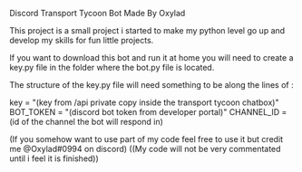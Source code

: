 Discord Transport Tycoon Bot Made By Oxylad
 
 This project is a small project i started to make my python level go up and develop my skills for fun little projects.
 
 If you want to download this bot and run it at home you will need to create a key.py file in the folder where the bot.py file is located.
 
 The structure of the key.py file will need something to be along the lines of :
 
 key = "(key from /api private copy inside the transport tycoon chatbox)"
 BOT_TOKEN = "(discord bot token from developer portal)"
 CHANNEL_ID = (id of the channel the bot will respond in)
 
(If you somehow want to use part of my code feel free to use it but credit me @Oxylad#0994 on discord)
((My code will not be very commentated until i feel it is finished))